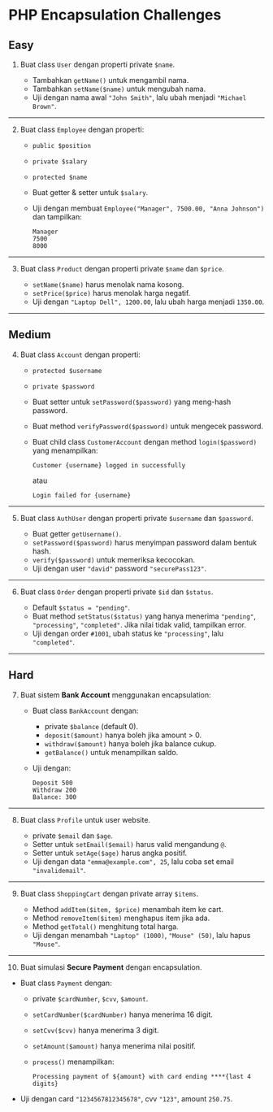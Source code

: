 # PHP Encapsulation Challenges

## Easy

1. Buat class `User` dengan properti private `$name`.

   - Tambahkan `getName()` untuk mengambil nama.
   - Tambahkan `setName($name)` untuk mengubah nama.
   - Uji dengan nama awal `"John Smith"`, lalu ubah menjadi `"Michael Brown"`.

---

2. Buat class `Employee` dengan properti:

   - `public $position`

   - `private $salary`

   - `protected $name`

   - Buat getter & setter untuk `$salary`.

   - Uji dengan membuat `Employee("Manager", 7500.00, "Anna Johnson")` dan tampilkan:

     ```
     Manager
     7500
     8000
     ```

---

3. Buat class `Product` dengan properti private `$name` dan `$price`.

   - `setName($name)` harus menolak nama kosong.
   - `setPrice($price)` harus menolak harga negatif.
   - Uji dengan `"Laptop Dell", 1200.00`, lalu ubah harga menjadi `1350.00`.

---

## Medium

4. Buat class `Account` dengan properti:

   - `protected $username`

   - `private $password`

   - Buat setter untuk `setPassword($password)` yang meng-hash password.

   - Buat method `verifyPassword($password)` untuk mengecek password.

   - Buat child class `CustomerAccount` dengan method `login($password)` yang menampilkan:

     ```
     Customer {username} logged in successfully
     ```

     atau

     ```
     Login failed for {username}
     ```

---

5. Buat class `AuthUser` dengan properti private `$username` dan `$password`.

   - Buat getter `getUsername()`.
   - `setPassword($password)` harus menyimpan password dalam bentuk hash.
   - `verify($password)` untuk memeriksa kecocokan.
   - Uji dengan user `"david"` password `"securePass123"`.

---

6. Buat class `Order` dengan properti private `$id` dan `$status`.

   - Default `$status = "pending"`.
   - Buat method `setStatus($status)` yang hanya menerima `"pending"`, `"processing"`, `"completed"`. Jika nilai tidak valid, tampilkan error.
   - Uji dengan order `#1001`, ubah status ke `"processing"`, lalu `"completed"`.

---

## Hard

7. Buat sistem **Bank Account** menggunakan encapsulation:

   - Buat class `BankAccount` dengan:

     - private `$balance` (default 0).
     - `deposit($amount)` hanya boleh jika amount > 0.
     - `withdraw($amount)` hanya boleh jika balance cukup.
     - `getBalance()` untuk menampilkan saldo.

   - Uji dengan:

     ```
     Deposit 500
     Withdraw 200
     Balance: 300
     ```

---

8. Buat class `Profile` untuk user website.

   - private `$email` dan `$age`.
   - Setter untuk `setEmail($email)` harus valid mengandung `@`.
   - Setter untuk `setAge($age)` harus angka positif.
   - Uji dengan data `"emma@example.com", 25`, lalu coba set email `"invalidemail"`.

---

9. Buat class `ShoppingCart` dengan private array `$items`.

   - Method `addItem($item, $price)` menambah item ke cart.
   - Method `removeItem($item)` menghapus item jika ada.
   - Method `getTotal()` menghitung total harga.
   - Uji dengan menambah `"Laptop" (1000)`, `"Mouse" (50)`, lalu hapus `"Mouse"`.

---

10. Buat simulasi **Secure Payment** dengan encapsulation.

- Buat class `Payment` dengan:

  - private `$cardNumber`, `$cvv`, `$amount`.
  - `setCardNumber($cardNumber)` hanya menerima 16 digit.
  - `setCvv($cvv)` hanya menerima 3 digit.
  - `setAmount($amount)` hanya menerima nilai positif.
  - `process()` menampilkan:

    ```
    Processing payment of ${amount} with card ending ****{last 4 digits}
    ```

- Uji dengan card `"1234567812345678"`, cvv `"123"`, amount `250.75`.
